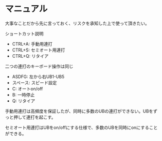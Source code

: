 # マニュアル

大事なことだから先に言っておく、リスクを承知した上で使って頂きたい。

ショートカット説明

+ CTRL+A: 手動用連打
+ CTRL+S: セミオート用連打
+ CTRL+Q: リタイア

二つの連打のキーボード操作は同じ

+ ASDFG: 左から右UB1-UB5
+ スペース: スピード設定
+ C: オートon/off
+ B: 一時停止
+ Q: リタイア

手動用連打は高頻度を保証したが、同時に多数のUBの連打ができない。UBをずっと押して連打を起こす。

セミオート用連打はUBをon/offにする仕様で、多数のUBを同時にonにすることができる。
